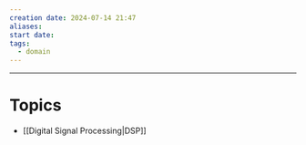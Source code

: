 ```yaml
---
creation date: 2024-07-14 21:47
aliases: 
start date: 
tags:
  - domain
---
```

---
# Topics

- [[Digital Signal Processing|DSP]]
